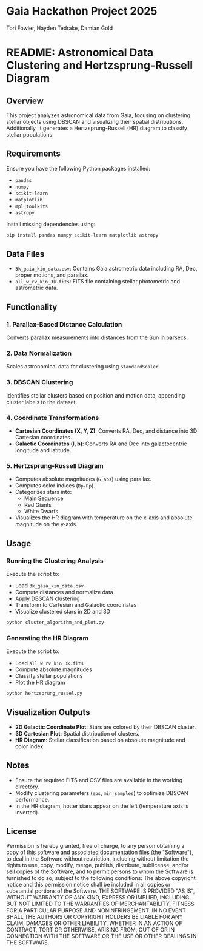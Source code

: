 # Gaia Hackathon Project 2025

Tori Fowler, Hayden Tedrake, Damian Gold

# README: Astronomical Data Clustering and Hertzsprung-Russell Diagram

## Overview
This project analyzes astronomical data from Gaia, focusing on clustering stellar objects using DBSCAN and visualizing their spatial distributions. Additionally, it generates a Hertzsprung-Russell (HR) diagram to classify stellar populations.

## Requirements
Ensure you have the following Python packages installed:
- `pandas`
- `numpy`
- `scikit-learn`
- `matplotlib`
- `mpl_toolkits`
- `astropy`

Install missing dependencies using:
```bash
pip install pandas numpy scikit-learn matplotlib astropy
```

## Data Files
- `3k_gaia_kin_data.csv`: Contains Gaia astrometric data including RA, Dec, proper motions, and parallax.
- `all_w_rv_kin_3k.fits`: FITS file containing stellar photometric and astrometric data.

## Functionality
### 1. Parallax-Based Distance Calculation
Converts parallax measurements into distances from the Sun in parsecs.

### 2. Data Normalization
Scales astronomical data for clustering using `StandardScaler`.

### 3. DBSCAN Clustering
Identifies stellar clusters based on position and motion data, appending cluster labels to the dataset.

### 4. Coordinate Transformations
- **Cartesian Coordinates (X, Y, Z)**: Converts RA, Dec, and distance into 3D Cartesian coordinates.
- **Galactic Coordinates (l, b)**: Converts RA and Dec into galactocentric longitude and latitude.

### 5. Hertzsprung-Russell Diagram
- Computes absolute magnitudes (`G_abs`) using parallax.
- Computes color indices (`Bp-Rp`).
- Categorizes stars into:
  - Main Sequence
  - Red Giants
  - White Dwarfs
- Visualizes the HR diagram with temperature on the x-axis and absolute magnitude on the y-axis.

## Usage
### Running the Clustering Analysis
Execute the script to:
- Load `3k_gaia_kin_data.csv`
- Compute distances and normalize data
- Apply DBSCAN clustering
- Transform to Cartesian and Galactic coordinates
- Visualize clustered stars in 2D and 3D

```bash
python cluster_algorithm_and_plot.py
```

### Generating the HR Diagram
Execute the script to:
- Load `all_w_rv_kin_3k.fits`
- Compute absolute magnitudes
- Classify stellar populations
- Plot the HR diagram

```bash
python hertzsprung_russel.py
```

## Visualization Outputs
- **2D Galactic Coordinate Plot**: Stars are colored by their DBSCAN cluster.
- **3D Cartesian Plot**: Spatial distribution of clusters.
- **HR Diagram**: Stellar classification based on absolute magnitude and color index.

## Notes
- Ensure the required FITS and CSV files are available in the working directory.
- Modify clustering parameters (`eps`, `min_samples`) to optimize DBSCAN performance.
- In the HR diagram, hotter stars appear on the left (temperature axis is inverted).

## License
Permission is hereby granted, free of charge, to any person obtaining a copy
of this software and associated documentation files (the "Software"), to deal
in the Software without restriction, including without limitation the rights
to use, copy, modify, merge, publish, distribute, sublicense, and/or sell
copies of the Software, and to permit persons to whom the Software is
furnished to do so, subject to the following conditions:
The above copyright notice and this permission notice shall be included in all
copies or substantial portions of the Software.
THE SOFTWARE IS PROVIDED "AS IS", WITHOUT WARRANTY OF ANY KIND, EXPRESS OR
IMPLIED, INCLUDING BUT NOT LIMITED TO THE WARRANTIES OF MERCHANTABILITY,
FITNESS FOR A PARTICULAR PURPOSE AND NONINFRINGEMENT. IN NO EVENT SHALL THE
AUTHORS OR COPYRIGHT HOLDERS BE LIABLE FOR ANY CLAIM, DAMAGES OR OTHER
LIABILITY, WHETHER IN AN ACTION OF CONTRACT, TORT OR OTHERWISE, ARISING FROM,
OUT OF OR IN CONNECTION WITH THE SOFTWARE OR THE USE OR OTHER DEALINGS IN THE
SOFTWARE.
